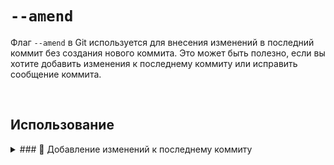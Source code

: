 # `--amend`

Флаг `--amend` в Git используется для внесения изменений в последний коммит без создания нового коммита. Это может быть полезно, если вы хотите добавить изменения к последнему коммиту или исправить сообщение коммита.

<br>

## Использование


  <details>
   <summary>### 🔹 Добавление изменений к последнему коммиту</summary>
    Если у вас есть незакоммиченные изменения и вы хотите добавить их к последнему коммиту, используйте следующую команду:

  ```bash
  git commit --amend
  ```
  </details>
